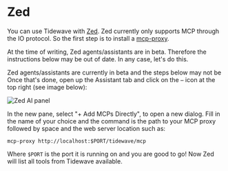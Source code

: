 # Zed

You can use Tidewave with [Zed](https://zed.dev/). Zed currently only supports MCP through the IO protocol. So the first step is to install a [mcp-proxy](../guides/mcp_proxy.md).

At the time of writing, Zed agents/assistants are in beta. Therefore the instructions
below may be out of date. In any case, let's do this.

Zed agents/assistants are currently in beta and the steps below may not be
Once that's done, open up the Assistant tab and click on the `⋯` icon at the
top right (see image below):

![Zed AI panel](assets/zed.png)

In the new pane, select "+ Add MCPs Directly", to open a new dialog. Fill in
the name of your choice and the command is the path to your MCP proxy followed
by space and the web server location such as:

    mcp-proxy http://localhost:$PORT/tidewave/mcp

Where `$PORT` is the port it is running on and you are good to go!
Now Zed will list all tools from Tidewave available.
